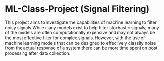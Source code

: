 # ML-Class-Project (Signal Filtering)
This project aims to investigate the capabilities of machine learning to filter noisy signals While many models exist to help filter stochastic signals, many of the models are often computationally expensive and may not always be the most effective filter for complex signals. However, with the use of machine learning models that can be designed to effectively classify noise from the actual response of a system there can be more time spent on post processing after data collection.
